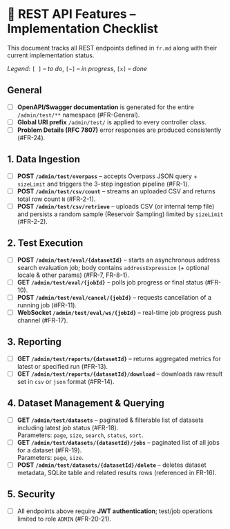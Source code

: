 # 📡 REST API Features – Implementation Checklist

This document tracks all REST endpoints defined in `fr.md` along with their current implementation status.

*Legend*: `[ ]` – *to do*, `[~]` – *in progress*, `[x]` – *done*

## General

- [ ] **OpenAPI/Swagger documentation** is generated for the entire `/admin/test/**` namespace (#FR-General).
- [ ] **Global URI prefix** `/admin/test/` is applied to every controller class.
- [ ] **Problem Details (RFC 7807)** error responses are produced consistently (#FR-24).

## 1. Data Ingestion

- [ ] **POST `/admin/test/overpass`** – accepts Overpass JSON query + `sizeLimit` and triggers the 3-step ingestion 
  pipeline (#FR-1).
- [ ] **POST `/admin/test/csv/count`** – streams an uploaded CSV and returns total row count `N` (#FR-2-1).
- [ ] **POST `/admin/test/csv/retrieve`** – uploads CSV (or internal temp file) and persists a random sample 
  (Reservoir Sampling) limited by `sizeLimit` (#FR-2-2).

## 2. Test Execution

- [ ] **POST `/admin/test/eval/{datasetId}`** – starts an asynchronous address search evaluation job; body contains 
  `addressExpression` (+ optional locale & other params) (#FR-7, FR-8-1).
- [ ] **GET `/admin/test/eval/{jobId}`** – polls job progress or final status (#FR-10).
- [ ] **POST `/admin/test/eval/cancel/{jobId}`** – requests cancellation of a running job (#FR-11).
- [ ] **WebSocket `/admin/test/eval/ws/{jobId}`** – real-time job progress push channel (#FR-17).

## 3. Reporting

- [ ] **GET `/admin/test/reports/{datasetId}`** – returns aggregated metrics for latest or specified run (#FR-13).
- [ ] **GET `/admin/test/reports/{datasetId}/download`** – downloads raw result set in `csv` or `json` format (#FR-14).

## 4. Dataset Management & Querying

- [ ] **GET `/admin/test/datasets`** – paginated & filterable list of datasets including latest job status (#FR-18).  
  Parameters: `page`, `size`, `search`, `status`, `sort`.
- [ ] **GET `/admin/test/datasets/{datasetId}/jobs`** – paginated list of all jobs for a dataset (#FR-19).  
  Parameters: `page`, `size`.
- [ ] **POST `/admin/test/datasets/{datasetId}/delete`** – deletes dataset metadata, SQLite table and related
  results rows (referenced in FR-16).

## 5. Security

- [ ] All endpoints above require **JWT authentication**; test/job operations limited to role `ADMIN` (#FR-20-21).